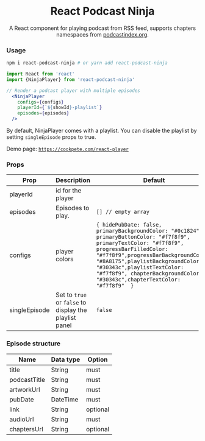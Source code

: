 <h1 align='center'>
  React Podcast Ninja
</h1>

<p align='center'>
  A React component for playing podcast from RSS feed, supports chapters namespaces from <a href="https://podcastindex.org/">podcastindex.org</a>.
</p>

### Usage

```bash
npm i react-podcast-ninja # or yarn add react-podcast-ninja
```


```jsx
import React from 'react'
import {NinjaPlayer} from 'react-podcast-ninja'

// Render a podcast player with multiple episodes
  <NinjaPlayer
    configs={configs}
    playerId={`${showId}-playlist`}
    episodes={episodes}
  />
```

By default, NinjaPlayer comes with a playlist.  You can disable the playlist by setting `singleEpisode` props to true.

Demo page: [`https://cookpete.com/react-player`](https://cookpete.com/react-player)


### Props

Prop | Description | Default
---- | ----------- | -------
playerId | id for the player
episodes | Episodes to play. | `[] // empty array`
configs  | player colors | `{ hidePubDate: false, primaryBackgroundColor: "#0c1824", primaryButtonColor: "#f7f8f9", primaryTextColor: "#f7f8f9", progressBarFilledColor: "#f7f8f9",progressBarBackgroundColor: "#8A8175",playlistBackgroundColor: "#30343c",playlistTextColor: "#f7f8f9", chapterBackgroundColor: "#30343c",chapterTextColor:  "#f7f8f9"  }`
singleEpisode | Set to `true` or `false` to display the playlist panel | `false`

### Episode structure

Name | Data type | Option
---- | ----------- | -------
title | String  | must
podcastTitle | String  | must
artworkUrl | String  | must
pubDate | DateTime  | must
link | String  | optional
audioUrl | String  | must
chaptersUrl | String  | optional


